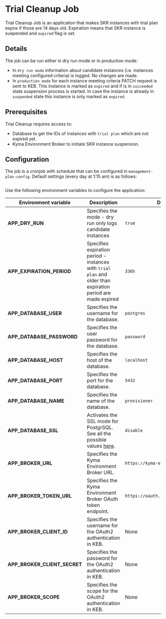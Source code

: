 # Trial Cleanup Job

Trial Cleanup Job is an application that makes SKR instances with trial plan expire if those are 14 days old.
Expiration means that SKR instance is suspended and `expired` flag is set.

## Details

The job can be run either in dry run mode or in production mode:

- In `dry run mode` information about candidate instances (i.e. instances meeting configured criteria) is logged. No changes are made.
- In `production mode` for each instance meeting criteria PATCH request is sent to KEB. This instance is marked as `expired` and if is in `succeeded` state suspension process is started. 
In case the instance is already in `suspended` state this instance is only marked as `expired`. 

## Prerequisites

Trial Cleanup requires access to:
- Database to get the IDs of instances with `trial plan` which are not expired yet. 
- Kyma Environment Broker to initiate SKR instance suspension.

## Configuration

The job is a cronjob with schedule that can be configured in `management-plan-config`. 
Default settings (every day at 1:15 am) is as follows:
```  kyma-environment-broker.trialCleanup.schedule: "15 1 * * *"
```

Use the following environment variables to configure the application:

| Environment variable | Description                                                                                                                   | Default value                            |
|---|-------------------------------------------------------------------------------------------------------------------------------|------------------------------------------|
| **APP_DRY_RUN** | Specifies the mode - dry run only logs candidate instances                                                                    | `true`                                   |
| **APP_EXPIRATION_PERIOD** | Specifies expiration period - instances with `trial plan` and older than expiration period are made expired                   | `336h`                                    |
| **APP_DATABASE_USER** | Specifies the username for the database.                                                                                      | `postgres`                               |
| **APP_DATABASE_PASSWORD** | Specifies the user password for the database.                                                                                 | `password`                               |
| **APP_DATABASE_HOST** | Specifies the host of the database.                                                                                           | `localhost`                              |
| **APP_DATABASE_PORT** | Specifies the port for the database.                                                                                          | `5432`                                   |
| **APP_DATABASE_NAME** | Specifies the name of the database.                                                                                           | `provisioner`                            |
| **APP_DATABASE_SSL** | Activates the SSL mode for PostgrSQL. See all the possible values [here](https://www.postgresql.org/docs/9.1/libpq-ssl.html). | `disable`                                |
| **APP_BROKER_URL**  | Specifies the Kyma Environment Broker URL.                                                                                    | `https://kyma-env-broker.kyma.local`     |
| **APP_BROKER_TOKEN_URL** | Specifies the Kyma Environment Broker OAuth token endpoint.                                                                   | `https://oauth.2kyma.local/oauth2/token` |
| **APP_BROKER_CLIENT_ID** | Specifies the username for the OAuth2 authentication in KEB.                                                                  | None                                     |
| **APP_BROKER_CLIENT_SECRET** | Specifies the password for the OAuth2 authentication in KEB.                                                                  | None                                     |
| **APP_BROKER_SCOPE** | Specifies the scope for the OAuth2 authentication in KEB.                                                                     | None                                     |
